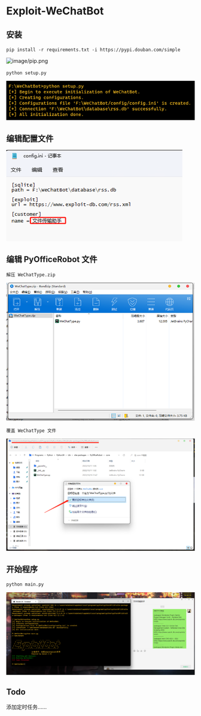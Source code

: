 # Exploit-WeChatBot
## 安装
`
pip install -r requirements.txt -i https://pypi.douban.com/simple
`

![image/pip.png](https://github.com/RoziSec/WeChatBot/blob/main/image/pip.jpg)

`
python setup.py
`

![image/setup.jpg](https://github.com/RoziSec/WeChatBot/blob/main/image/setup.jpg)

## 编辑配置文件
![image/config.jpg](https://github.com/RoziSec/WeChatBot/blob/main/image/config.jpg)

## 编辑 PyOfficeRobot 文件
`解压 WeChatType.zip`

![image/unzip.jpg](https://github.com/RoziSec/WeChatBot/blob/main/image/unzip.jpg)

`覆盖 WeChatType 文件`

![image/overwrite.jpg](https://github.com/RoziSec/WeChatBot/blob/main/image/overwrite.jpg)

## 开始程序
`python main.py`

![image/start.jpg](https://github.com/RoziSec/WeChatBot/blob/main/image/start.jpg)

## Todo
添加定时任务……
